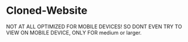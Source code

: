 # Cloned-Website
NOT AT ALL OPTIMIZED FOR MOBILE DEVICES! SO DONT EVEN TRY TO VIEW ON MOBILE DEVICE, ONLY FOR medium or larger.
